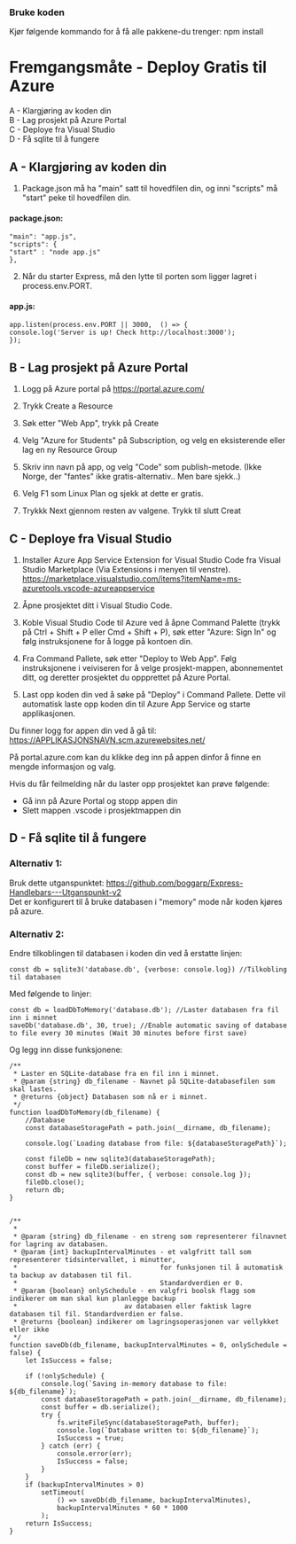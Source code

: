 
### Bruke koden
 Kjør følgende kommando for å få alle pakkene-du trenger:
 npm install


# Fremgangsmåte - Deploy Gratis til Azure

A - Klargjøring av koden din  
B - Lag prosjekt på Azure Portal  
C - Deploye fra Visual Studio  
D - Få sqlite til å fungere  


## A - Klargjøring av koden din

1. Package.json må ha "main" satt til hovedfilen din, og inni "scripts" må "start" peke til hovedfilen din.

#### package.json:
```
"main": "app.js",
"scripts": {
"start" : "node app.js"
},
```

2. Når du starter Express, må den lytte til porten som ligger lagret i process.env.PORT. 
#### app.js:
```
app.listen(process.env.PORT || 3000,  () => {
console.log('Server is up! Check http://localhost:3000');
});
```


##  B - Lag prosjekt på Azure Portal


1. Logg på Azure portal på https://portal.azure.com/

2. Trykk Create a Resource

3. Søk etter "Web App", trykk på Create

4. Velg "Azure for Students" på Subscription, og velg en eksisterende eller lag en ny Resource Group

5. Skriv inn navn på app, og velg "Code" som publish-metode.
(Ikke Norge, der "fantes" ikke gratis-alternativ.. Men bare sjekk..)

7. Velg F1 som Linux Plan og sjekk at dette er gratis.

8. Trykkk Next gjennom resten av valgene. Trykk til slutt Creat



## C - Deploye fra Visual Studio   

1. Installer Azure App Service Extension for Visual Studio Code fra Visual Studio Marketplace 
(Via Extensions i menyen til venstre). 
https://marketplace.visualstudio.com/items?itemName=ms-azuretools.vscode-azureappservice


2. Åpne prosjektet ditt i Visual Studio Code.

3. Koble Visual Studio Code til Azure ved å åpne Command Palette (trykk på Ctrl + Shift + P eller Cmd + Shift + P), søk etter "Azure: Sign In" og følg instruksjonene for å logge på kontoen din.

4. Fra Command Pallete, søk etter "Deploy to Web App". Følg instruksjonene i veiviseren for å velge prosjekt-mappen, abonnementet ditt, og deretter prosjektet du oppprettet på Azure Portal.

5. Last opp koden din ved å søke på "Deploy" i Command Pallete. Dette vil automatisk laste opp koden din til Azure App Service og starte applikasjonen.

Du finner logg for appen din ved å gå til:
https://APPLIKASJONSNAVN.scm.azurewebsites.net/

På portal.azure.com kan du klikke deg inn på appen dinfor å finne en mengde informasjon og valg. 

Hvis du får feilmelding når du laster opp prosjektet kan prøve følgende:
 - Gå inn på Azure Portal og stopp appen din
 - Slett mappen .vscode i prosjektmappen din



##  D - Få sqlite til å fungere     

### Alternativ 1:
Bruk dette utganspunktet: https://github.com/boggarp/Express-Handlebars---Utganspunkt-v2  
Det er konfigurert til å bruke databasen i "memory" mode når koden kjøres på azure.

### Alternativ 2:
Endre tilkoblingen til databasen i koden din ved å erstatte linjen:
```
const db = sqlite3('database.db', {verbose: console.log}) //Tilkobling til databasen
```

Med følgende to linjer:
```
const db = loadDbToMemory('database.db'); //Laster databasen fra fil inn i minnet
saveDb('database.db', 30, true); //Enable automatic saving of database to file every 30 minutes (Wait 30 minutes before first save)
```
Og legg inn disse funksjonene:

```
/**
 * Laster en SQLite-database fra en fil inn i minnet.
 * @param {string} db_filename - Navnet på SQLite-databasefilen som skal lastes.
 * @returns {object} Databasen som nå er i minnet.
 */
function loadDbToMemory(db_filename) {
	//Database
	const databaseStoragePath = path.join(__dirname, db_filename);

	console.log(`Loading database from file: ${databaseStoragePath}`);

	const fileDb = new sqlite3(databaseStoragePath);
	const buffer = fileDb.serialize();
	const db = new sqlite3(buffer, { verbose: console.log });
	fileDb.close();
	return db;
}
```

```

/**
 * 
 * @param {string} db_filename - en streng som representerer filnavnet for lagring av databasen.
 * @param {int} backupIntervalMinutes - et valgfritt tall som representerer tidsintervallet, i minutter,
 *                                    for funksjonen til å automatisk ta backup av databasen til fil.
 *                                    Standardverdien er 0.
 * @param {boolean} onlySchedule - en valgfri boolsk flagg som indikerer om man skal kun planlegge backup
 *                           av databasen eller faktisk lagre databasen til fil. Standardverdien er false.
 * @returns {boolean} indikerer om lagringsoperasjonen var vellykket eller ikke
 */
function saveDb(db_filename, backupIntervalMinutes = 0, onlySchedule = false) {
	let IsSuccess = false;

	if (!onlySchedule) {
		console.log(`Saving in-memory database to file: ${db_filename}`);
		const databaseStoragePath = path.join(__dirname, db_filename);
		const buffer = db.serialize();
		try {
			fs.writeFileSync(databaseStoragePath, buffer);
			console.log(`Database written to: ${db_filename}`);
			IsSuccess = true;
		} catch (err) {
			console.error(err);
			IsSuccess = false;
		}
	}
	if (backupIntervalMinutes > 0)
		setTimeout(
			() => saveDb(db_filename, backupIntervalMinutes),
			backupIntervalMinutes * 60 * 1000
		);
	return IsSuccess;
}
```




